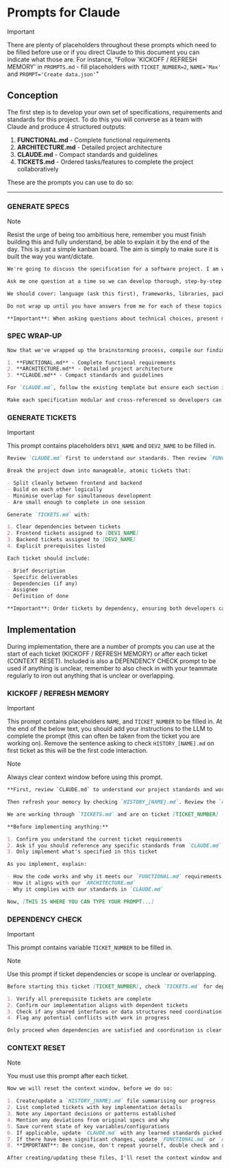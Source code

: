 # Prompts for Claude

> [!IMPORTANT]  
> There are plenty of placeholders throughout these prompts which need to be filled before use or if you direct Claude to this document you can indicate what those are. For instance, "Follow 'KICKOFF / REFRESH MEMORY' in `PROMPTS.md` - fill placeholders with `TICKET_NUMBER=2`, `NAME='Max'` and `PROMPT='Create data.json'`"

## Conception

The first step is to develop your own set of specifications, requirements and standards for this project. To do this you will converse as a team with Claude and produce 4 structured outputs:

1. **FUNCTIONAL.md** - Complete functional requirements
2. **ARCHITECTURE.md** - Detailed project architecture
3. **CLAUDE.md** - Compact standards and guidelines
4. **TICKETS.md** - Ordered tasks/features to complete the project collaboratively

These are the prompts you can use to do so:

---

### GENERATE SPECS

> [!NOTE]
> Resist the urge of being too ambitious here, remember you must finish building this and fully understand, be able to explain it by the end of the day. This is _just_ a simple kanban board. The aim is simply to make sure it is built the way you want/dictate.

```markdown
We're going to discuss the specification for a software project. I am working in team of 3 people, each pair-programming with an AI (we each have the workshop repo cloned to our machines, and each have an instance of Claude Code running inside that repo) in the context of an AI-assisted development workshop. The project details are contained in `BRIEF.md` and workshop details are in `README.md`.

Ask me one question at a time so we can develop thorough, step-by-step specs. Each question should build on my previous answers, and our end goal is to have a detailed specification I can hand off to a developer. This will be built in only a few hours so try and keep the conversation short, apply KISS principles and use logical inference based on previous answers when possible.

We should cover: language (ask this first), frameworks, libraries, package managers, styling choices, data structure options (SQL/NoSQL/Graph) BEFORE data storage, architecture, project structure, components, interfaces, design patterns, error handling, UI features, user experience, coding standards, naming conventions, agreed principles, version control, commit standards, testing and documentation requirements.

Do not wrap up until you have answers from me for each of these topics. There will be three outputs at the end: a functional spec, an architectural spec, and our code standards specification for `CLAUDE.md`, review the template for this file currently in the repo to understand what we must cover.

**Important**: When asking questions about technical choices, present multiple specific options (absolute minimum of 3) with brief explanations rather than leaving it open-ended. This speeds up decision-making. When there are more viable options available, verbalise this and ask if I want to see more options. Only one question at a time, stay within scope, and don't generate anything until requested.
```

### SPEC WRAP-UP

```markdown
Now that we've wrapped up the brainstorming process, compile our findings into three comprehensive, developer-ready specifications:

1. **FUNCTIONAL.md** - Complete functional requirements
2. **ARCHITECTURE.md** - Detailed project architecture
3. **CLAUDE.md** - Compact standards and guidelines

For `CLAUDE.md`, follow the existing template but ensure each section includes specific, actionable directives that we can reference explicitly during development. Be very concise, this should be a compact standards document you will refer to each time you write any code.

Make each specification modular and cross-referenced so developers can quickly find relevant information when prompted to check these files. Do not repeat yourself.
```

### GENERATE TICKETS

> [!IMPORTANT]  
> This prompt contains placeholders `DEV1_NAME` and `DEV2_NAME` to be filled in.

```markdown
Review `CLAUDE.md` first to understand our standards. Then review `FUNCTIONAL.md` and `ARCHITECTURE.md` to understand what we're building.

Break the project down into manageable, atomic tickets that:

- Split cleanly between frontend and backend
- Build on each other logically
- Minimise overlap for simultaneous development
- Are small enough to complete in one session

Generate `TICKETS.md` with:

1. Clear dependencies between tickets
2. Frontend tickets assigned to [DEV1_NAME]
3. Backend tickets assigned to [DEV2_NAME]
4. Explicit prerequisites listed

Each ticket should include:

- Brief description
- Specific deliverables
- Dependencies (if any)
- Assignee
- Definition of done

**Important**: Order tickets by dependency, ensuring both developers can work efficiently and logically through the tickets in order, without blocking each other.
```

## Implementation

During implementation, there are a number of prompts you can use at the start of each ticket (KICKOFF / REFRESH MEMORY) or after each ticket (CONTEXT RESET). Included is also a DEPENDENCY CHECK prompt to be used if anything is unclear, remember to also check in with your teammate regularly to iron out anything that is unclear or overlapping.

### KICKOFF / REFRESH MEMORY

> [!IMPORTANT]  
> This prompt contains placeholders `NAME`, and `TICKET_NUMBER` to be filled in. At the end of the below text, you should add your instructions to the LLM to complete the prompt (this can often be taken from the ticket you are working on). Remove the sentence asking to check `HISTORY_[NAME].md` on first ticket as this will be the first code interaction.

> [!NOTE]
> Always clear context window before using this prompt.

```markdown
**First, review `CLAUDE.md` to understand our project standards and workflow.**

Then refresh your memory by checking `HISTORY_[NAME].md`. Review the `ARCHITECTURE.md` and `FUNCTIONAL.md` to understand what we are building.

We are working through `TICKETS.md` and are on ticket [TICKET_NUMBER] (I'm [NAME]).

**Before implementing anything:**

1. Confirm you understand the current ticket requirements
2. Ask if you should reference any specific standards from `CLAUDE.md`
3. Only implement what's specified in this ticket

As you implement, explain:

- How the code works and why it meets our `FUNCTIONAL.md` requirements
- How it aligns with our `ARCHITECTURE.md`
- Why it complies with our standards in `CLAUDE.md`

Now, [THIS IS WHERE YOU CAN TYPE YOUR PROMPT...]
```

### DEPENDENCY CHECK

> [!IMPORTANT]  
> This prompt contains variable `TICKET_NUMBER` to be filled in.

> [!NOTE]
> Use this prompt if ticket dependencies or scope is unclear or overlapping.

```markdown
Before starting this ticket [TICKET_NUMBER], check `TICKETS.md` for dependencies. Then:

1. Verify all prerequisite tickets are complete
2. Confirm our implementation aligns with dependent tickets
3. Check if any shared interfaces or data structures need coordination with your teammate
4. Flag any potential conflicts with work in progress

Only proceed when dependencies are satisfied and coordination is clear.
```

### CONTEXT RESET

> [!NOTE]
> You must use this prompt after each ticket.

```markdown
Now we will reset the context window, before we do so:

1. Create/update a `HISTORY_[NAME].md` file summarising our progress
2. List completed tickets with key implementation details
3. Note any important decisions or patterns established
4. Mention any deviations from original specs and why
5. Save current state of key variables/configurations
6. If applicable, update `CLAUDE.md` with any learned standards picked up from the review process
7. If there have been significant changes, update `FUNCTIONAL.md` or `ARCHITECTURE.md` as required
8. **IMPORTANT**: Be concise, don't repeat yourself, double check and remove duplication/reduce where possible

After creating/updating these files, I'll reset the context window and we'll continue with a fresh session.
```
